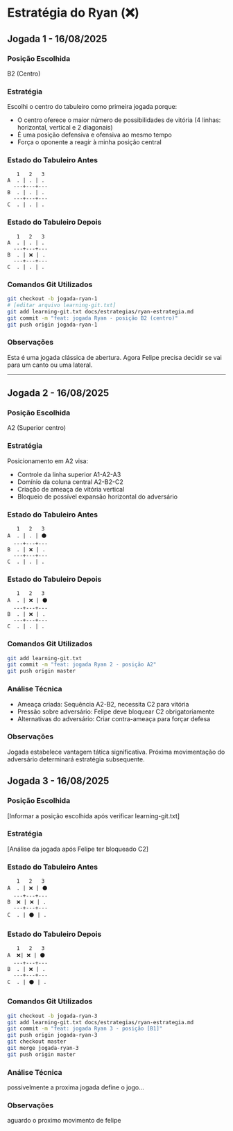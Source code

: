 # Estratégia do Ryan (❌)

## Jogada 1 - 16/08/2025

### Posição Escolhida
B2 (Centro)

### Estratégia
Escolhi o centro do tabuleiro como primeira jogada porque:
- O centro oferece o maior número de possibilidades de vitória (4 linhas: horizontal, vertical e 2 diagonais)
- É uma posição defensiva e ofensiva ao mesmo tempo
- Força o oponente a reagir à minha posição central

### Estado do Tabuleiro Antes
```
   1   2   3
A  . | . | .
  ---+---+---
B  . | . | .
  ---+---+---
C  . | . | . 
``` 

### Estado do Tabuleiro Depois
```
   1   2   3
A  . | . | .
  ---+---+---
B  . | ❌ | .
  ---+---+---
C  . | . | .
```

### Comandos Git Utilizados
```bash
git checkout -b jogada-ryan-1
# [editar arquivo learning-git.txt]
git add learning-git.txt docs/estrategias/ryan-estrategia.md
git commit -m "feat: jogada Ryan - posição B2 (centro)"
git push origin jogada-ryan-1
```

### Observações
Esta é uma jogada clássica de abertura. Agora Felipe precisa decidir se vai para um canto ou uma lateral.

---


## Jogada 2 - 16/08/2025

### Posição Escolhida
A2 (Superior centro)

### Estratégia
Posicionamento em A2 visa:
- Controle da linha superior A1-A2-A3
- Domínio da coluna central A2-B2-C2
- Criação de ameaça de vitória vertical
- Bloqueio de possível expansão horizontal do adversário

### Estado do Tabuleiro Antes
```
   1   2   3
A  . | . | ⚫
  ---+---+---
B  . | ❌ | .
  ---+---+---
C  . | . | .
```

### Estado do Tabuleiro Depois
```
   1   2   3
A  . | ❌ | ⚫
  ---+---+---
B  . | ❌ | .
  ---+---+---
C  . | . | .
```

### Comandos Git Utilizados
```bash
git add learning-git.txt
git commit -m "feat: jogada Ryan 2 - posição A2"
git push origin master
```

### Análise Técnica
- Ameaça criada: Sequência A2-B2, necessita C2 para vitória
- Pressão sobre adversário: Felipe deve bloquear C2 obrigatoriamente
- Alternativas do adversário: Criar contra-ameaça para forçar defesa

### Observações
Jogada estabelece vantagem tática significativa. Próxima movimentação do adversário determinará estratégia subsequente.

## Jogada 3 - 16/08/2025

### Posição Escolhida
[Informar a posição escolhida após verificar learning-git.txt]

### Estratégia
[Análise da jogada após Felipe ter bloqueado C2]

### Estado do Tabuleiro Antes
```
   1   2   3
A  . | ❌ | ⚫
  ---+---+---
B  ❌ | ❌ | .
  ---+---+---
C  . | ⚫ | .
```

### Estado do Tabuleiro Depois
```
   1   2   3
A  ❌| ❌ | ⚫
  ---+---+---
B  . | ❌ | .
  ---+---+---
C  . | ⚫ | .
```


### Comandos Git Utilizados
```bash
git checkout -b jogada-ryan-3
git add learning-git.txt docs/estrategias/ryan-estrategia.md
git commit -m "feat: jogada Ryan 3 - posição [B1]"
git push origin jogada-ryan-3
git checkout master
git merge jogada-ryan-3
git push origin master
```

### Análise Técnica
possivelmente a proxima jogada define o jogo...

### Observações
aguardo o proximo movimento de felipe